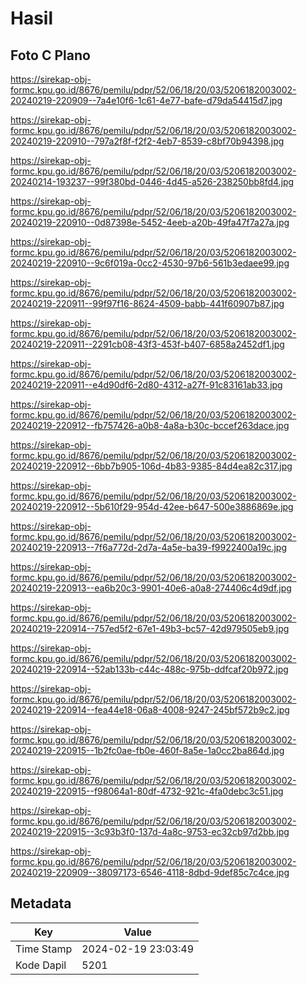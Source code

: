 # Hasil

## Foto C Plano

https://sirekap-obj-formc.kpu.go.id/8676/pemilu/pdpr/52/06/18/20/03/5206182003002-20240219-220909--7a4e10f6-1c61-4e77-bafe-d79da54415d7.jpg

https://sirekap-obj-formc.kpu.go.id/8676/pemilu/pdpr/52/06/18/20/03/5206182003002-20240219-220910--797a2f8f-f2f2-4eb7-8539-c8bf70b94398.jpg

https://sirekap-obj-formc.kpu.go.id/8676/pemilu/pdpr/52/06/18/20/03/5206182003002-20240214-193237--99f380bd-0446-4d45-a526-238250bb8fd4.jpg

https://sirekap-obj-formc.kpu.go.id/8676/pemilu/pdpr/52/06/18/20/03/5206182003002-20240219-220910--0d87398e-5452-4eeb-a20b-49fa47f7a27a.jpg

https://sirekap-obj-formc.kpu.go.id/8676/pemilu/pdpr/52/06/18/20/03/5206182003002-20240219-220910--9c6f019a-0cc2-4530-97b6-561b3edaee99.jpg

https://sirekap-obj-formc.kpu.go.id/8676/pemilu/pdpr/52/06/18/20/03/5206182003002-20240219-220911--99f97f16-8624-4509-babb-441f60907b87.jpg

https://sirekap-obj-formc.kpu.go.id/8676/pemilu/pdpr/52/06/18/20/03/5206182003002-20240219-220911--2291cb08-43f3-453f-b407-6858a2452df1.jpg

https://sirekap-obj-formc.kpu.go.id/8676/pemilu/pdpr/52/06/18/20/03/5206182003002-20240219-220911--e4d90df6-2d80-4312-a27f-91c83161ab33.jpg

https://sirekap-obj-formc.kpu.go.id/8676/pemilu/pdpr/52/06/18/20/03/5206182003002-20240219-220912--fb757426-a0b8-4a8a-b30c-bccef263dace.jpg

https://sirekap-obj-formc.kpu.go.id/8676/pemilu/pdpr/52/06/18/20/03/5206182003002-20240219-220912--6bb7b905-106d-4b83-9385-84d4ea82c317.jpg

https://sirekap-obj-formc.kpu.go.id/8676/pemilu/pdpr/52/06/18/20/03/5206182003002-20240219-220912--5b610f29-954d-42ee-b647-500e3886869e.jpg

https://sirekap-obj-formc.kpu.go.id/8676/pemilu/pdpr/52/06/18/20/03/5206182003002-20240219-220913--7f6a772d-2d7a-4a5e-ba39-f9922400a19c.jpg

https://sirekap-obj-formc.kpu.go.id/8676/pemilu/pdpr/52/06/18/20/03/5206182003002-20240219-220913--ea6b20c3-9901-40e6-a0a8-274406c4d9df.jpg

https://sirekap-obj-formc.kpu.go.id/8676/pemilu/pdpr/52/06/18/20/03/5206182003002-20240219-220914--757ed5f2-67e1-49b3-bc57-42d979505eb9.jpg

https://sirekap-obj-formc.kpu.go.id/8676/pemilu/pdpr/52/06/18/20/03/5206182003002-20240219-220914--52ab133b-c44c-488c-975b-ddfcaf20b972.jpg

https://sirekap-obj-formc.kpu.go.id/8676/pemilu/pdpr/52/06/18/20/03/5206182003002-20240219-220914--fea44e18-06a8-4008-9247-245bf572b9c2.jpg

https://sirekap-obj-formc.kpu.go.id/8676/pemilu/pdpr/52/06/18/20/03/5206182003002-20240219-220915--1b2fc0ae-fb0e-460f-8a5e-1a0cc2ba864d.jpg

https://sirekap-obj-formc.kpu.go.id/8676/pemilu/pdpr/52/06/18/20/03/5206182003002-20240219-220915--f98064a1-80df-4732-921c-4fa0debc3c51.jpg

https://sirekap-obj-formc.kpu.go.id/8676/pemilu/pdpr/52/06/18/20/03/5206182003002-20240219-220915--3c93b3f0-137d-4a8c-9753-ec32cb97d2bb.jpg

https://sirekap-obj-formc.kpu.go.id/8676/pemilu/pdpr/52/06/18/20/03/5206182003002-20240219-220909--38097173-6546-4118-8dbd-9def85c7c4ce.jpg


## Metadata

| Key        | Value               |
| ---------- | ------------------- |
| Time Stamp | 2024-02-19 23:03:49 |
| Kode Dapil | 5201                |



